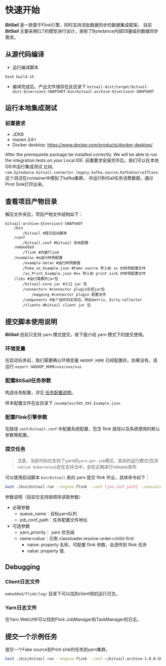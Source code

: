 # 快速开始

***BitSail*** 是一款基于Flink引擎，同时支持流批数据同步的数据集成框架。
目前 ***BitSail*** 主要采用ELT的模型进行设计，承担了Bytedance内部EB量级的数据同步需求。

## 从源代码编译
- 运行编译脚本
```
bash build.sh
```
- 编译完成后，产出文件储存在此目录下 `bitsail-dist/target/bitsail-dist-${version}-SNAPSHOT-bin/bitsail-archive-${version}-SNAPSHOT`

## 运行本地集成测试
### 前置要求
- JDK8
- maven 3.6+
- Docker desktop: https://www.docker.com/products/docker-desktop/

After the prerequisite package be installed correctly. We will be able to run the integration tests on your Local IDE.
前置要求安装完毕后，我们可以在本地IDE中运行集成测试
比如, `com.bytedance.bitsail.connector.legacy.kafka.source.KafkaSourceITCase`. 这个测试在container中模拟了kafka集群，
并运行BitSail任务消费数据，通过Print Sink打印出来。


## 查看项目产物目录

解压文件夹后，项目产物文件结构如下：

``` simple
bitsail-archive-${version}-SNAPSHOT    
    /bin  
        /bitsail #提交启动脚本
    /conf
        /bitsail.conf #bitsail 系统配置
    /embedded
        /flink #内嵌flink
    /examples #e运行样例配置
        /example-datas #运行样例数据
        /Fake_xx_Example.json #Fake source 导入到 xx 的样例配置文件
        /xx_Print_Example.json #xx 导入到 print sink 的样例配置文件
    /libs #运行需要的jar包
        /bitsail-core.jar #入口 jar 包
        /connectors #connector plugin实现jar包
            /mapping #connector plugin 配置文件
        /components #各个组件的实现包，例如metric、dirty-collector
        /clients #bitsail client jar 包
```

## 提交脚本使用说明

***BitSail*** 目前只支持 yarn 模式提交，故下面介绍 yarn 模式下的提交使用。

### 环境变量
在启动任务前，我们需要确认环境变量 `HADOOP_HOME` 已经配置好。如果没有，请运行
`export HADOOP_HOME=xxx/xxx/xxx`

### 配置BitSail任务参数

构造任务配置，详见 [任务配置说明](config_zh.md)。

样本配置文件在此目录下 `/examples/XXX_XXX_Example.json`

### 配置Flink引擎参数

在路径 `conf/bitsail.conf` 中配置系统配置，包含 flink 路径以及系统使用的默认参数等配置。

### 提交任务
> 注意，当前代码仅支持了yarn的`yarn-per-job`模式，其余的运行模式(包含`native kubernetes`)还在支持当中，会在近期进行release发布

可以使用启动脚本 `bin/bitsail` 来向 yarn 提交 flink 作业，具体命令如下：

``` bash
bash ./bin/bitsail run --engine flink --conf [job_conf_path] --execution-mode run --queue [queue_name] --deployment-mode yarn-per-job [--priority [yarn_priority] -p/--props [name=value]] 
```

参数说明（目前仅支持按顺序读取参数）

* 必需参数
  * queue_name：目标yarn队列
  * job_conf_path：任务配置文件地址
* 可选参数
  * yarn_priority： yarn 优先级
  * name=value：示例  classloader.resolve-order=child-first
    * name: property 名称，可配置 flink 参数，会透传到 flink 任务
    * value: property 值.

## Debugging
### Client日志文件
`embedded/flink/log/` 目录下可以找到client侧的运行日志。
### Yarn日志文件
在Yarn WebUI中可以找到Flink JobManager和TaskManager的日志。

## 提交一个示例任务
提交一个Fake source到Print sink的任务到yarn集群。
``` bash
bash ./bin/bitsail run --engine flink --conf ~/bitsail-archive-1.0.0-SNAPSHOT/examples/Fake_Hudi_Example.json --execution-mode run -p 1=1  --deployment-mode yarn-per-job  --queue default
```